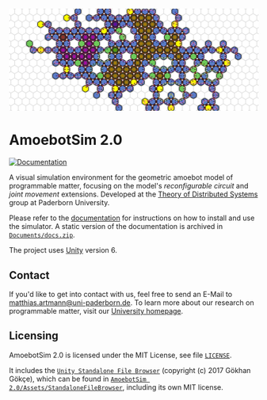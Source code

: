 ![Banner image](Documentation/images/amoebotsim_header_circuits.png)

# AmoebotSim 2.0

[![Documentation](https://github.com/martmannupb/AmoebotSim-2.0/actions/workflows/build-docs.yml/badge.svg)](https://github.com/martmannupb/AmoebotSim-2.0/actions/workflows/build-docs.yml)

A visual simulation environment for the geometric amoebot model of programmable matter, focusing on the model's *reconfigurable circuit* and *joint movement* extensions.
Developed at the [Theory of Distributed Systems](https://cs.uni-paderborn.de/en/ti) group at Paderborn University.

Please refer to the [documentation](https://martmannupb.github.io/AmoebotSim-2.0/) for instructions on how to install and use the simulator.
A static version of the documentation is archived in [`Documents/docs.zip`](Documentation/docs.zip).

The project uses [Unity](https://unity.com/) version 6.


## Contact

If you'd like to get into contact with us, feel free to send an E-Mail to matthias.artmann@uni-paderborn.de.
To learn more about our research on programmable matter, visit our [University homepage](https://cs.uni-paderborn.de/en/ti/forschung/forschungsprojekte/programmable-matter).


## Licensing

AmoebotSim 2.0 is licensed under the MIT License, see file [`LICENSE`](LICENSE).

It includes the [`Unity Standalone File Browser`](https://github.com/gkngkc/UnityStandaloneFileBrowser) (copyright (c) 2017 Gökhan Gökçe), which can be found in [`AmoebotSim 2.0/Assets/StandaloneFileBrowser`](AmoebotSim%202.0/Assets/StandaloneFileBrowser), including its own MIT license.
